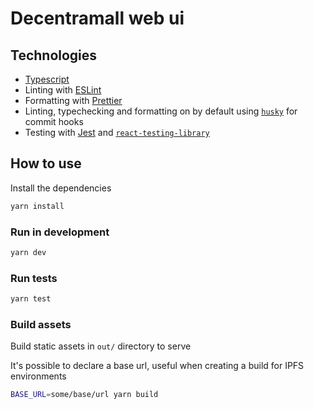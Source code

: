 # Decentramall web ui

## Technologies
- [Typescript](https://www.typescriptlang.org/)
- Linting with [ESLint](https://eslint.org/)
- Formatting with [Prettier](https://prettier.io/)
- Linting, typechecking and formatting on by default using [`husky`](https://github.com/typicode/husky) for commit hooks
- Testing with [Jest](https://jestjs.io/) and [`react-testing-library`](https://testing-library.com/docs/react-testing-library/intro)
## How to use

Install the dependencies

```bash
yarn install
```

### Run in development

```bash
yarn dev
```

### Run tests

```bash
yarn test
```

### Build assets

Build static assets in `out/` directory to serve

It's possible to declare a base url, useful when creating a build for IPFS environments
```bash
BASE_URL=some/base/url yarn build
```


